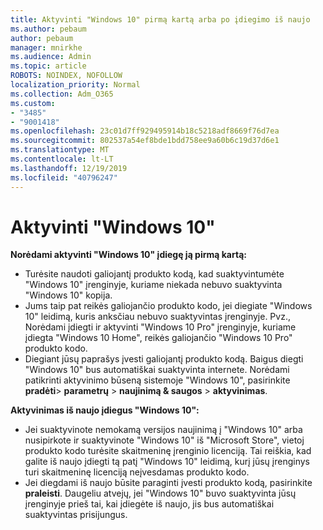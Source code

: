 ```yaml
---
title: Aktyvinti "Windows 10" pirmą kartą arba po įdiegimo iš naujo
ms.author: pebaum
author: pebaum
manager: mnirkhe
ms.audience: Admin
ms.topic: article
ROBOTS: NOINDEX, NOFOLLOW
localization_priority: Normal
ms.collection: Adm_O365
ms.custom:
- "3485"
- "9001418"
ms.openlocfilehash: 23c01d7ff929495914b18c5218adf8669f76d7ea
ms.sourcegitcommit: 802537a54ef8bde1bdd758ee9a60b6c19d37d6e1
ms.translationtype: MT
ms.contentlocale: lt-LT
ms.lasthandoff: 12/19/2019
ms.locfileid: "40796247"
---
```

# <a name="activate-windows-10"></a>Aktyvinti "Windows 10"

**Norėdami aktyvinti "Windows 10" įdiegę ją pirmą kartą:**

- Turėsite naudoti galiojantį produkto kodą, kad suaktyvintumėte "Windows 10" įrenginyje, kuriame niekada nebuvo suaktyvinta "Windows 10" kopija.
- Jums taip pat reikės galiojančio produkto kodo, jei diegiate "Windows 10" leidimą, kuris anksčiau nebuvo suaktyvintas įrenginyje. Pvz., Norėdami įdiegti ir aktyvinti "Windows 10 Pro" įrenginyje, kuriame įdiegta "Windows 10 Home", reikės galiojančio "Windows 10 Pro" produkto kodo.
- Diegiant jūsų paprašys įvesti galiojantį produkto kodą. Baigus diegti "Windows 10" bus automatiškai suaktyvinta internete. Norėdami patikrinti aktyvinimo būseną sistemoje "Windows 10", pasirinkite **pradėti**> **parametrų** > **naujinimą & saugos** > **aktyvinimas**.

**Aktyvinimas iš naujo įdiegus "Windows 10":**

- Jei suaktyvinote nemokamą versijos naujinimą į "Windows 10" arba nusipirkote ir suaktyvinote "Windows 10" iš "Microsoft Store", vietoj produkto kodo turėsite skaitmeninę įrenginio licenciją. Tai reiškia, kad galite iš naujo įdiegti tą patį "Windows 10" leidimą, kurį jūsų įrenginys turi skaitmeninę licenciją neįvesdamas produkto kodo.
- Jei diegdami iš naujo būsite paraginti įvesti produkto kodą, pasirinkite **praleisti**. Daugeliu atvejų, jei "Windows 10" buvo suaktyvinta jūsų įrenginyje prieš tai, kai įdiegėte iš naujo, jis bus automatiškai suaktyvintas prisijungus.
